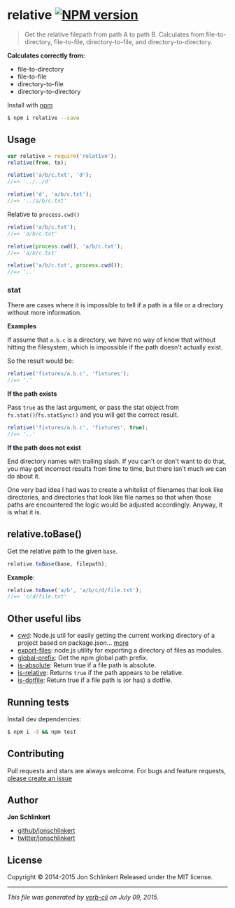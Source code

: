 # relative [![NPM version](https://badge.fury.io/js/relative.svg)](http://badge.fury.io/js/relative)

> Get the relative filepath from path A to path B. Calculates from file-to-directory, file-to-file, directory-to-file, and directory-to-directory.

**Calculates correctly from:**

* file-to-directory
* file-to-file
* directory-to-file
* directory-to-directory

Install with [npm](https://www.npmjs.com/)

```sh
$ npm i relative --save
```

## Usage

```js
var relative = require('relative');
relative(from, to);

relative('a/b/c.txt', 'd');
//=> '../../d'

relative('d', 'a/b/c.txt');
//=> '../a/b/c.txt'
```

Relative to `process.cwd()`

```js
relative('a/b/c.txt');
//=> 'a/b/c.txt'

relative(process.cwd(), 'a/b/c.txt');
//=> 'a/b/c.txt'

relative('a/b/c.txt', process.cwd());
//=> '..'
```

### stat

There are cases where it is impossible to tell if a path is a file or a directory without more information.

**Examples**

If assume that `a.b.c` is a directory, we have no way of know that without hitting the filesystem, which is impossible if the path doesn't actually exist.

So the result would be:

```js
relative('fixtures/a.b.c', 'fixtures');
//=> '.'
```

**If the path exists**

Pass `true` as the last argument, or pass the stat object from `fs.stat()`/`fs.statSync()` and you will get the correct result.

```js
relative('fixtures/a.b.c', 'fixtures', true);
//=> '..'
```

**If the path does not exist**

End directory names with trailing slash. If you can't or don't want to do that, you may get incorrect results from time to time, but there isn't much we can do about it.

One very bad idea I had was to create a whitelist of filenames that look like directories, and directories that look like file names so that when those paths are encountered the logic would be adjusted accordingly. Anyway, it is what it is.

## relative.toBase()

Get the relative path to the given `base`.

```js
relative.toBase(base, filepath);
```

**Example**:

```js
relative.toBase('a/b', 'a/b/c/d/file.txt');
//=> 'c/d/file.txt'
```

## Other useful libs

* [cwd](https://github.com/jonschlinkert/cwd): Node.js util for easily getting the current working directory of a project based on package.json… [more](https://github.com/jonschlinkert/cwd)
* [export-files](https://github.com/jonschlinkert/export-files): node.js utility for exporting a directory of files as modules.
* [global-prefix](https://github.com/jonschlinkert/global-prefix): Get the npm global path prefix.
* [is-absolute](https://github.com/jonschlinkert/is-absolute): Return true if a file path is absolute.
* [is-relative](https://github.com/jonschlinkert/is-relative): Returns `true` if the path appears to be relative.
* [is-dotfile](https://github.com/jonschlinkert/is-dotfile): Return true if a file path is (or has) a dotfile.

## Running tests

Install dev dependencies:

```sh
$ npm i -d && npm test
```

## Contributing

Pull requests and stars are always welcome. For bugs and feature requests, [please create an issue](https://github.com/jonschlinkert/relative/issues/new)

## Author

**Jon Schlinkert**

+ [github/jonschlinkert](https://github.com/jonschlinkert)
+ [twitter/jonschlinkert](http://twitter.com/jonschlinkert)

## License

Copyright © 2014-2015 Jon Schlinkert
Released under the MIT license.

***

_This file was generated by [verb-cli](https://github.com/assemble/verb-cli) on July 09, 2015._